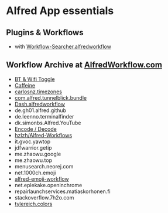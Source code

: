 # Alfred App essentials

## Plugins & Workflows

* with [Workflow-Searcher.alfredworkflow](https://github.com/hzlzh/Alfred-Workflows/raw/master/Downloads/Workflow-Searcher.alfredworkflow)


## Workflow Archive at [AlfredWorkflow.com](http://www.alfredworkflow.com)

* [BT & Wifi Toggle](http://www.alfredforum.com/topic/341-bluetooth-and-wifi-toggle/)
* [Caffeine](http://www.alfredforum.com/topic/1631-caffeine-and-caffeinate-workflows-updated/)
* [carlosnz.timezones](http://www.packal.org/workflow/timezones)
* [com.alfred.tunnelblick.bundle](http://www.alfredforum.com/topic/2122-tunnelblick-openvpn-workflow/)
* [Dash.alfredworkflow](https://github.com/Kapeli/Dash-Alfred-Workflow)
* de.gh01.alfred.github
* de.leenno.terminalfinder
* dk.simonbs.Alfred.YouTube
* [Encode / Decode](https://github.com/willfarrell/alfred-encode-decode-workflow)
* [hzlzh/Alfred-Workflows](https://github.com/hzlzh/Alfred-Workflows)
* it.gvoc.yawtop
* jdfwarrior.getip
* me.zhaowu.google
* me.zhaowu.top
* menusearch.neorej.com
* net.1000ch.emoji
* [alfred-emoji-workflow](https://github.com/carlosgaldino/alfred-emoji-workflow)
* net.eplekake.openinchrome
* repairlaunchservices.matiaskorhonen.fi
* stackoverflow.7h2o.com
* [tylereich.colors](http://www.alfredforum.com/topic/805-colors—convert-color-formats-access-the-os-x-color-panel/)
